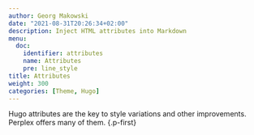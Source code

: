 ```yaml
---
author: Georg Makowski
date: "2021-08-31T20:26:34+02:00"
description: Inject HTML attributes into Markdown
menu:
  doc:
    identifier: attributes
    name: Attributes
    pre: line_style
title: Attributes
weight: 300
categories: [Theme, Hugo]
---
```


Hugo attributes are the key to style variations and other improvements. Perplex offers many of them.
{.p-first} <!--more-->

